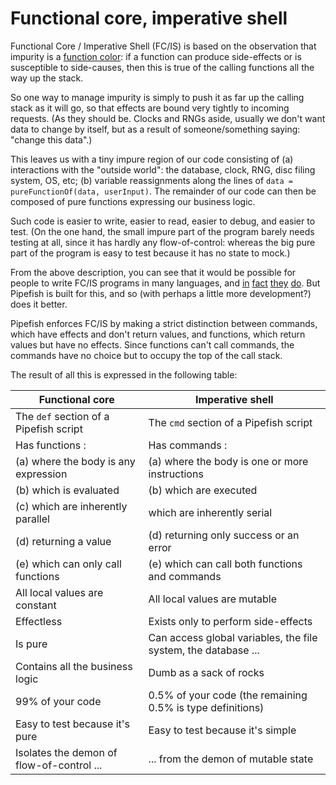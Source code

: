 # Functional core, imperative shell

Functional Core / Imperative Shell (FC/IS) is based on the observation that impurity is a [function color](https://journal.stuffwithstuff.com/2015/02/01/what-color-is-your-function/): if a function can produce side-effects or is susceptible to side-causes, then this is true of the calling functions all the way up the stack.

So one way to manage impurity is simply to push it as far up the calling stack as it will go, so that effects are bound very tightly to incoming requests. (As they should be. Clocks and RNGs aside, usually we don't want data to change by itself, but as a result of someone/something saying: "change this data".)

This leaves us with a tiny impure region of our code consisting of (a) interactions with the "outside world": the database, clock, RNG, disc filing system, OS, etc; (b) variable reassignments along the lines of `data = pureFunctionOf(data, userInput)`. The remainder of our code can then be composed of pure functions expressing our business logic.

Such code is easier to write, easier to read, easier to debug, and easier to test. (On the one hand, the small impure part of the program barely needs testing at all, since it has hardly any flow-of-control: whereas the big pure part of the program is easy to test because it has no state to mock.)

From the above description, you can see that it would be possible for people to write FC/IS programs in many languages, and [in](https://www.youtube.com/watch?v=eOYal8elnZk) [fact](https://www.destroyallsoftware.com/screencasts/catalog/functional-core-imperative-shell) [they](https://doordash.engineering/2022/07/26/functional-core-imperative-shell-using-structured-concurrency-to-write-maintainable-grpc-endpoints-in-kotlin/) [do](https://medium.com/@magnusjt/functional-core-imperative-shell-in-javascript-29bef2353ac2). But Pipefish is built for this, and so (with perhaps a little more development?) does it better.

Pipefish enforces FC/IS by making a strict distinction between commands, which have effects and don't return values, and functions, which return values but have no effects. Since functions can't call commands, the commands have no choice but to occupy the top of the call stack.

The result of all this is expressed in the following table:

| Functional core  | Imperative shell |
| ------------- | ------------- |
| The `def` section of a Pipefish script | The `cmd` section of a Pipefish script |
| Has functions : | Has commands : |
| (a) where the body is any expression | (a) where the body is one or more instructions |
| (b) which is evaluated | (b) which are executed |
| (c) which are inherently parallel | which are inherently serial |
| (d) returning a value | (d) returning only success or an error |
| (e) which can only call functions | (e) which can call both functions and commands |
| All local values are constant | All local values are mutable |
| Effectless | Exists only to perform side-effects |
| Is pure | Can access global variables, the file system, the database ... |
| Contains all the business logic | Dumb as a sack of rocks |
| 99% of your code | 0.5% of your code (the remaining 0.5% is type definitions) |
| Easy to test because it's pure | Easy to test because it's simple |
| Isolates the demon of flow-of-control ... | ... from the demon of mutable state |
